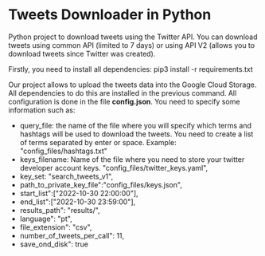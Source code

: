 # Tweets Downloader in Python

Python project to download tweets using the Twitter API. You can download tweets using common API (limited to 7 days) or using API V2 (allows you to download tweets since Twitter was created).

Firstly, you need to install all dependencies: pip3 install -r requirements.txt

Our project allows to upload the tweets data into the Google Cloud Storage. All dependencies to do this are installed in the previous command.
All configuration is done in the file **config.json**. You need to specify some information such as:

* query_file: the name of the file where you will specify which terms and hashtags will be used to download the tweets. You need to create a list of terms separated by enter or space. Example: "config_files/hashtags.txt"
* keys_filename: Name of the file where you need to store your twitter developer account keys. "config_files/twitter_keys.yaml",
* key_set: "search_tweets_v1",
* path_to_private_key_file":"config_files/keys.json",
* start_list":["2022-10-30 22:00:00"],
* end_list":["2022-10-30 23:59:00"],
* results_path": "results/",
* language": "pt",
* file_extension": "csv",
* number_of_tweets_per_call": 11,
* save_ond_disk": true
